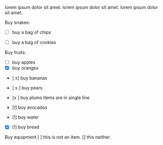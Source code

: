 lorem ipsum dolor sit amet. lorem ipsum dolor sit amet. lorem ipsum dolor sit amet.

Buy snakes:
- [ ] buy a bag of chips
- [ ] buy a bag of cookies


Buy fruits:
  - [ ] buy apples
  - [x] buy oranges
  - [ x] buy bananas
  - [ x ] buy pears
  - [x ] buy plums
  items are in single line
  - [!] buy avocados

  - [!] buy water
  - [x] [!] buy bread

Buy equipment [ ] this is not an item.
[] this neither.
